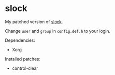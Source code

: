 # slock

My patched version of [slock](https://tools.suckless.org/slock).

Change `user` and `group` in `config.def.h` to your login.

Dependencies:
- Xorg

Installed patches:
- control-clear
